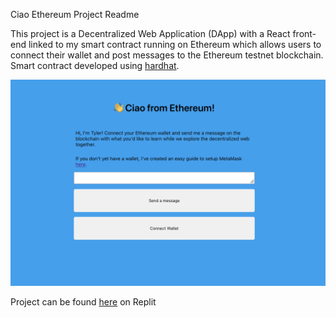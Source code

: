 Ciao Ethereum Project Readme

This project is a Decentralized Web Application (DApp) with a React front-end linked to my smart contract running on Ethereum which allows users to connect their wallet and post messages to the Ethereum testnet blockchain. Smart contract developed using [hardhat](https://hardhat.org/).

![Ciao Ethereum](CiaoEthereum.png)

Project can be found [here](https://waveportal-baseline-student--wolfetylerb.repl.co/) on Replit

